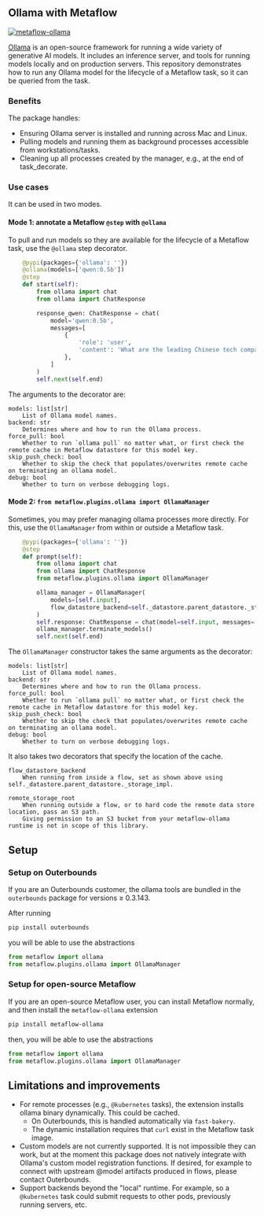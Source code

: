 ## Ollama with Metaflow

[![metaflow-ollama](https://i.ytimg.com/vi/G0z_yNk5AkE/maxresdefault.jpg)](https://www.youtube.com/watch?v=G0z_yNk5AkE)


[Ollama](https://ollama.com/) is an open-source framework for running a wide variety of generative AI models. 
It includes an inference server, and tools for running models locally and on production servers.
This repository demonstrates how to run any Ollama model for the lifecycle of a Metaflow task, so it can be queried from the task. 

### Benefits
The package handles:
- Ensuring Ollama server is installed and running across Mac and Linux.
- Pulling models and running them as background processes accessible from workstations/tasks.
- Cleaning up all processes created by the manager, e.g., at the end of task_decorate.

### Use cases
It can be used in two modes.

#### Mode 1: annotate a Metaflow `@step` with `@ollama` 

To pull and run models so they are available for the lifecycle of a Metaflow task, use the `@ollama` step decorator.

```python
    @pypi(packages={'ollama': ''})
    @ollama(models=['qwen:0.5b'])
    @step
    def start(self):
        from ollama import chat
        from ollama import ChatResponse

        response_qwen: ChatResponse = chat(
            model='qwen:0.5b', 
            messages=[
                {
                    'role': 'user',
                    'content': 'What are the leading Chinese tech companies?',
                },
            ]
        )
        self.next(self.end)
```

The arguments to the decorator are:
```
models: list[str]
    List of Ollama model names.
backend: str
    Determines where and how to run the Ollama process.
force_pull: bool
    Whether to run `ollama pull` no matter what, or first check the remote cache in Metaflow datastore for this model key.
skip_push_check: bool
    Whether to skip the check that populates/overwrites remote cache on terminating an ollama model.
debug: bool
    Whether to turn on verbose debugging logs.
```

#### Mode 2: `from metaflow.plugins.ollama import OllamaManager`

Sometimes, you may prefer managing ollama processes more directly. 
For this, use the `OllamaManager` from within or outside a Metaflow task.
```python
    @pypi(packages={'ollama': ''})
    @step
    def prompt(self):
        from ollama import chat 
        from ollama import ChatResponse
        from metaflow.plugins.ollama import OllamaManager 

        ollama_manager = OllamaManager(
            models=[self.input], 
            flow_datastore_backend=self._datastore.parent_datastore._storage_impl,
        )
        self.response: ChatResponse = chat(model=self.input, messages=[self.config.message])
        ollama_manager.terminate_models()
        self.next(self.end)
```

The `OllamaManager` constructor takes the same arguments as the decorator:
```
models: list[str]
    List of Ollama model names.
backend: str
    Determines where and how to run the Ollama process.
force_pull: bool
    Whether to run `ollama pull` no matter what, or first check the remote cache in Metaflow datastore for this model key.
skip_push_check: bool
    Whether to skip the check that populates/overwrites remote cache on terminating an ollama model.
debug: bool
    Whether to turn on verbose debugging logs.
```

It also takes two decorators that specify the location of the cache. 

```
flow_datastore_backend
    When running from inside a flow, set as shown above using self._datastore.parent_datastore._storage_impl.

remote_storage_root
    When running outside a flow, or to hard code the remote data store location, pass an S3 path.
    Giving permission to an S3 bucket from your metaflow-ollama runtime is not in scope of this library.
```

## Setup

### Setup on Outerbounds

If you are an Outerbounds customer, the ollama tools are bundled in the `outerbounds` package for versions ≥ 0.3.143. 

After running
```bash
pip install outerbounds
```
you will be able to use the abstractions
```python
from metaflow import ollama
from metaflow.plugins.ollama import OllamaManager 
```

### Setup for open-source Metaflow

If you are an open-source Metaflow user, you can install Metaflow normally, and then install the `metaflow-ollama` extension
```bash
pip install metaflow-ollama
```
then, you will be able to use the abstractions
```python
from metaflow import ollama
from metaflow.plugins.ollama import OllamaManager 
```

## Limitations and improvements

- For remote processes (e.g., `@kubernetes` tasks), the extension installs ollama binary dynamically. This could be cached.
    - On Outerbounds, this is handled automatically via `fast-bakery`. 
    - The dynamic installation requires that `curl` exist in the Metaflow task image.
- Custom models are not currently supported. It is not impossible they can work, but at the moment this package does not natively integrate with Ollama's custom model registration functions. If desired, for example to connect with upstream @model artifacts produced in flows, please contact Outerbounds.
- Support backends beyond the "local" runtime. For example, so a `@kubernetes` task could submit requests to other pods, previously running servers, etc.